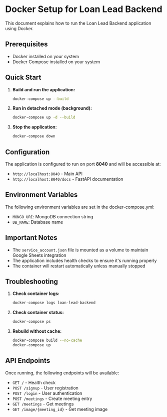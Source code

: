 # Docker Setup for Loan Lead Backend

This document explains how to run the Loan Lead Backend application using Docker.

## Prerequisites

- Docker installed on your system
- Docker Compose installed on your system

## Quick Start

1. **Build and run the application:**
   ```bash
   docker-compose up --build
   ```

2. **Run in detached mode (background):**
   ```bash
   docker-compose up -d --build
   ```

3. **Stop the application:**
   ```bash
   docker-compose down
   ```

## Configuration

The application is configured to run on port **8040** and will be accessible at:
- `http://localhost:8040` - Main API
- `http://localhost:8040/docs` - FastAPI documentation

## Environment Variables

The following environment variables are set in the docker-compose.yml:
- `MONGO_URI`: MongoDB connection string
- `DB_NAME`: Database name

## Important Notes

- The `service_account.json` file is mounted as a volume to maintain Google Sheets integration
- The application includes health checks to ensure it's running properly
- The container will restart automatically unless manually stopped

## Troubleshooting

1. **Check container logs:**
   ```bash
   docker-compose logs loan-lead-backend
   ```

2. **Check container status:**
   ```bash
   docker-compose ps
   ```

3. **Rebuild without cache:**
   ```bash
   docker-compose build --no-cache
   docker-compose up
   ```

## API Endpoints

Once running, the following endpoints will be available:
- `GET /` - Health check
- `POST /signup` - User registration
- `POST /login` - User authentication
- `POST /meetings` - Create meeting entry
- `GET /meetings` - Get meetings
- `GET /image/{meeting_id}` - Get meeting image 